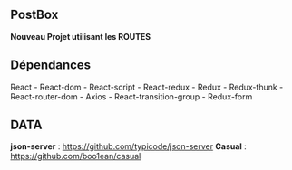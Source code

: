 ## PostBox

**Nouveau Projet utilisant les ROUTES**

## Dépendances

React - React-dom - React-script - React-redux - Redux - Redux-thunk - React-router-dom - Axios - React-transition-group - Redux-form

## DATA

**json-server** : https://github.com/typicode/json-server
**Casual** : https://github.com/boo1ean/casual
